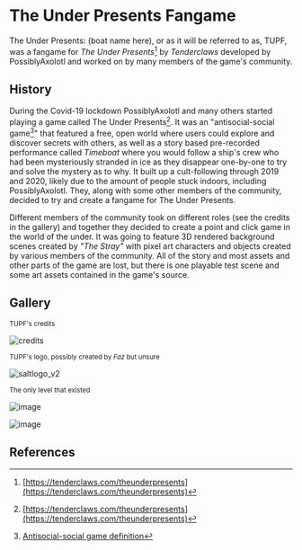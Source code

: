 # The Under Presents Fangame

The Under Presents: (boat name here), or as it will be referred to as, TUPF, was a fangame for *The Under Presents*[^1] by *Tenderclaws* developed by PossiblyAxolotl and worked on by many members of the game's community.

## History

During the Covid-19 lockdown PossiblyAxolotl and many others started playing a game called The Under Presents[^1]. It was an "antisocial-social game[^2]" that featured a free, open world where users could explore and discover secrets with others, as well as a story based pre-recorded performance called *Timeboat* where you would follow a ship's crew who had been mysteriously stranded in ice as they disappear one-by-one to try and solve the mystery as to why. It built up a cult-following through 2019 and 2020, likely due to the amount of people stuck indoors, including PossiblyAxolotl. They, along with some other members of the community, decided to try and create a fangame for The Under Presents.

Different members of the community took on different roles (see the credits in the gallery) and together they decided to create a point and click game in the world of the under. It was going to feature 3D rendered background scenes created by *"The Stray"* with pixel art characters and objects created by various members of the community. All of the story and most assets and other parts of the game are lost, but there is one playable test scene and some art assets contained in the game's source.

## Gallery

<sub>TUPF's credits</sub>

![credits](https://github.com/PossiblyAxolotl/PossiblyAxolotl-Wiki/assets/76883695/069adccc-94b1-4102-a924-4f9d107c7831)

<sub>TUPF's logo, possibly created by *Faz* but unsure</sub>

![saltlogo_v2](https://github.com/PossiblyAxolotl/PossiblyAxolotl-Wiki/assets/76883695/ba567f18-5c28-468e-91f1-e3f6b2b83347)

<sub>The only level that existed</sub>

![image](https://github.com/PossiblyAxolotl/PossiblyAxolotl-Wiki/assets/76883695/e5fae05d-b98f-4511-b03d-31a411fe6115)

![image](https://github.com/PossiblyAxolotl/PossiblyAxolotl-Wiki/assets/76883695/a6e115e2-53fa-4f6b-b6c3-c536a685ffab)

## References

[^1]: [https://tenderclaws.com/theunderpresents](https://tenderclaws.com/theunderpresents)
[^2]: [Antisocial-social game definition](https://www.possiblyaxolotl.com/misc/antisocial.html)

